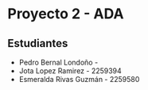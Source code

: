 # Proyecto 2 - ADA
## Estudiantes
- Pedro Bernal Londoño -
- Jota Lopez Ramirez - 2259394
- Esmeralda Rivas Guzmán - 2259580
